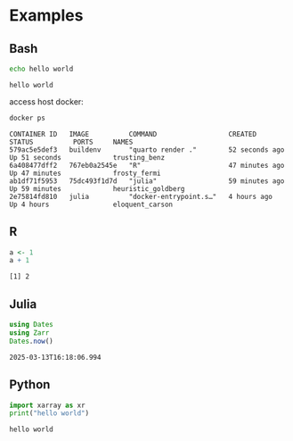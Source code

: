 

# Examples

## Bash

``` bash
echo hello world
```

    hello world

access host docker:

``` bash
docker ps
```

    CONTAINER ID   IMAGE          COMMAND                  CREATED          STATUS          PORTS     NAMES
    579ac5e5def3   buildenv       "quarto render ."        52 seconds ago   Up 51 seconds             trusting_benz
    6a408477dff2   767eb0a2545e   "R"                      47 minutes ago   Up 47 minutes             frosty_fermi
    ab1df71f5953   75dc493f1d7d   "julia"                  59 minutes ago   Up 59 minutes             heuristic_goldberg
    2e75814fd810   julia          "docker-entrypoint.s…"   4 hours ago      Up 4 hours                eloquent_carson

## R

``` r
a <- 1
a + 1
```

    [1] 2

## Julia

``` julia
using Dates
using Zarr
Dates.now()
```

    2025-03-13T16:18:06.994

## Python

``` python
import xarray as xr
print("hello world")
```

    hello world
